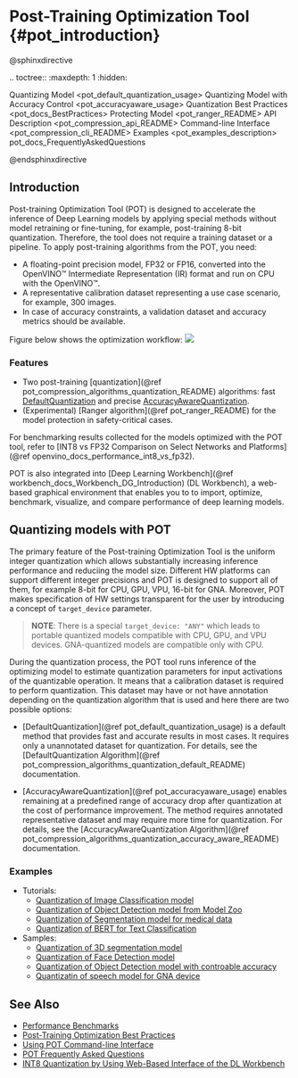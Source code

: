 # Post-Training Optimization Tool {#pot_introduction}

@sphinxdirective

.. toctree::
   :maxdepth: 1
   :hidden:

   Quantizing Model <pot_default_quantization_usage>
   Quantizing Model with Accuracy Control <pot_accuracyaware_usage>
   Quantization Best Practices <pot_docs_BestPractices>
   Protecting Model <pot_ranger_README>
   API Description <pot_compression_api_README>
   Command-line Interface <pot_compression_cli_README>
   Examples <pot_examples_description>
   pot_docs_FrequentlyAskedQuestions

@endsphinxdirective

## Introduction

Post-training Optimization Tool (POT) is designed to accelerate the inference of Deep Learning models by applying
special methods without model retraining or fine-tuning, for example, post-training 8-bit quantization. Therefore, the tool does not
require a training dataset or a pipeline. To apply post-training algorithms from the POT, you need:
* A floating-point precision model, FP32 or FP16, converted into the OpenVINO&trade; Intermediate Representation (IR) format
and run on CPU with the OpenVINO&trade;.
* A representative calibration dataset representing a use case scenario, for example, 300 images.
* In case of accuracy constraints, a validation dataset and accuracy metrics should be available.

Figure below shows the optimization workflow:
![](./images/workflow_simple.png)

### Features

* Two post-training [quantization](@ref pot_compression_algorithms_quantization_README) algorithms: fast [DefaultQuantization](openvino/tools/pot/algorithms/quantization/default/README.md) and precise [AccuracyAwareQuantization](openvino/tools/pot/algorithms/quantization/accuracy_aware/README.md).
* (Experimental) [Ranger algorithm](@ref pot_ranger_README) for the model protection in safety-critical cases.

For benchmarking results collected for the models optimized with the POT tool, refer to [INT8 vs FP32 Comparison on Select Networks and Platforms](@ref openvino_docs_performance_int8_vs_fp32).

POT is also integrated into [Deep Learning Workbench](@ref workbench_docs_Workbench_DG_Introduction) (DL Workbench), a web-based graphical environment 
that enables you to  to import, optimize, benchmark, visualize, and compare performance of deep learning models. 

## Quantizing models with POT
The primary feature of the Post-training Optimization Tool is the uniform integer quantization which allows substantially increasing inference performance and reduciing the model size. Different HW platforms can support different integer precisions and POT is designed to support all of them, for example 8-bit for CPU, GPU, VPU, 16-bit for GNA. Moreover, POT makes specification of HW settings transparent for the user by introducing a concept of `target_device` parameter.

> **NOTE**: There is a special `target_device: "ANY"` which leads to portable quantized models compatible with CPU, GPU, and VPU devices. GNA-quantized models are compatible only with CPU.

During the quantization process, the POT tool runs inference of the optimizing model to estimate quantization parameters for input activations of the quantizable operation. It means that a calibration dataset is required to perform quantization. This dataset may have or not have annotation depending on the quantization algorithm that is used and here there are two possible options:

*  [DefaultQuantization](@ref pot_default_quantization_usage) is a default method that provides fast and accurate results in most cases. It requires only a unannotated dataset for quantization. For details, see the [DefaultQuantization Algorithm](@ref pot_compression_algorithms_quantization_default_README) documentation.

*  [AccuracyAwareQuantization](@ref pot_accuracyaware_usage) enables remaining at a predefined range of accuracy drop after quantization at the cost
   of performance improvement. The method requires annotated representative dataset and may require more time for quantization. For details, see the
   [AccuracyAwareQuantization Algorithm](@ref pot_compression_algorithms_quantization_accuracy_aware_README) documentation.

### Examples

* Tutorials:
  * [Quantization of Image Classification model](https://github.com/openvinotoolkit/openvino_notebooks/tree/main/notebooks/301-tensorflow-training-openvino)
  * [Quantization of Object Detection model from Model Zoo](https://github.com/openvinotoolkit/openvino_notebooks/tree/main/notebooks/111-detection-quantization)
  * [Quantization of Segmentation model for medical data](https://github.com/openvinotoolkit/openvino_notebooks/tree/main/notebooks/110-ct-segmentation-quantize)
  * [Quantization of BERT for Text Classification](https://github.com/openvinotoolkit/openvino_notebooks/tree/main/notebooks/105-language-quantize-bert)
* Samples:
  * [Quantization of 3D segmentation model](https://github.com/openvinotoolkit/openvino/tree/master/tools/pot/openvino/tools/pot/api/samples/3d_segmentation)
  * [Quantization of Face Detection model](https://github.com/openvinotoolkit/openvino/tree/master/tools/pot/openvino/tools/pot/api/samples/face_detection)
  * [Quantization of Object Detection model with controable accuracy](https://github.com/openvinotoolkit/openvino/tree/master/tools/pot/openvino/tools/pot/api/samples/object_detection)
  * [Quantizatin of speech model for GNA device](https://github.com/openvinotoolkit/openvino/tree/master/tools/pot/openvino/tools/pot/api/samples/speech)


## See Also

* [Performance Benchmarks](https://docs.openvino.ai/latest/openvino_docs_performance_benchmarks_openvino.html)
* [Post-Training Optimization Best Practices](BestPractices.md)
* [Using POT Command-line Interface](CLI.md)
* [POT Frequently Asked Questions](FrequentlyAskedQuestions.md)
* [INT8 Quantization by Using Web-Based Interface of the DL Workbench](https://docs.openvino.ai/latest/workbench_docs_Workbench_DG_Int_8_Quantization.html)
